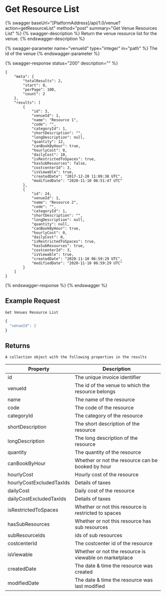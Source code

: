 # Get Resource List

{% swagger baseUrl="[PlatformAddress]/api/1.0/venue?action=getResourceList" method="post" summary="Get Venue Resources List" %}
{% swagger-description %}
Return the venue resource list for the venue.
{% endswagger-description %}

{% swagger-parameter name="venueId" type="integer" in="path" %}
The id of the venue
{% endswagger-parameter %}

{% swagger-response status="200" description="" %}
```
{
    "meta": {
        "totalResults": 2,
        "start": 0,
        "perPage": 100,
        "count": 2
    },
    "results": [
        {
            "id": 3,
            "venueId": 1,
            "name": "Resource 1",
            "code": "",
            "categoryId": 1,
            "shortDescription": "",
            "longDescription": null,
            "quantity": 12,
            "canBookByHour": true,
            "hourlyCost": 0,
            "dailyCost": 10,
            "isRestrictedToSpaces": true,
            "hasSubResources": false,
            "costcenterId": 3,
            "isViewable": true,
            "createdDate": "2017-12-20 11:09:38 UTC",
            "modifiedDate": "2020-11-10 06:51:47 UTC"
        },
        {
            "id": 24,
            "venueId": 1,
            "name": "Resource 2",
            "code": "",
            "categoryId": 1,
            "shortDescription": "",
            "longDescription": null,
            "quantity": null,
            "canBookByHour": true,
            "hourlyCost": 0,
            "dailyCost": 0,
            "isRestrictedToSpaces": true,
            "hasSubResources": true,
            "costcenterId": 3,
            "isViewable": true,
            "createdDate": "2020-11-10 06:59:29 UTC",
            "modifiedDate": "2020-11-10 06:59:29 UTC"
        }
    ]
}
```
{% endswagger-response %}
{% endswagger %}

## Example Request

`Get Venues Resource List`

```javascript
{
  "venueId": 2
}
```

## Returns

`A collection object with the following properties in the results`

| Property                 | Description                                            |
| ------------------------ | ------------------------------------------------------ |
| id                       | The unique invoice identifier                          |
| venueId                  | The id of the venue to which the resource belongs      |
| name                     | The name of the resource                               |
| code                     | The code of the resource                               |
| categoryId               | The category of the resource                           |
| shortDescription         | The short description of the resource                  |
| longDescription          | The long description of the resource                   |
| quantity                 | The quantity of the resource                           |
| canBookByHour            | Whether or not the resource can be booked by hour      |
| hourlyCost               | Hourly cost of the resource                            |
| hourlyCostExcludedTaxIds | Details of taxes                                       |
| dailyCost                | Daily cost of the resource                             |
| dailyCostExcludedTaxIds  | Details of taxes                                       |
| isRestrictedToSpaces     | Whether or not this resource is restricted to spaces   |
| hasSubResources          | Whether or not this resource has sub resources         |
| subResourceIds           | ids of sub resources                                   |
| costcenterId             | The costcenter id of the resource                      |
| isViewable               | Whether or not the resource is viewable on marketplace |
| createdDate              | The date & time the resource was created               |
| modifiedDate             | The date & time the resource was last modified         |
